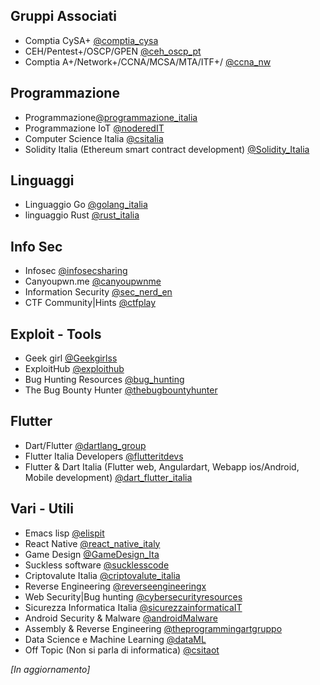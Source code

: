 ## Gruppi Associati
- Comptia CySA+ [@comptia_cysa]( https://t.me/comptia_cysa)
- CEH/Pentest+/OSCP/GPEN [@ceh_oscp_pt]( https://t.me/ceh_oscp_pt)
- Comptia A+/Network+/CCNA/MCSA/MTA/ITF+/ [@ccna_nw]( https://t.me/ccna_nw)

## Programmazione
- Programmazione[@programmazione_italia]( https://t.me/programmazione_italia)
- Programmazione IoT [@noderedIT]( https://t.me/noderedIT) 
- Computer Science Italia [@csitalia]( https://t.me/csitalia)
- Solidity Italia (Ethereum smart contract development) [@Solidity_Italia]( https://t.me/Solidity_Italia)

## Linguaggi
- Linguaggio Go [@golang_italia]( https://t.me/golang_italia)
- linguaggio Rust [@rust_italia]( https://t.me/rust_italia)
 
## Info Sec
- Infosec [@infosecsharing]( https://t.me/infosecsharing)
- Canyoupwn.me [@canyoupwnme]( https://t.me/canyoupwnme) 
- Information Security [@sec_nerd_en]( https://t.me/sec_nerd_en)
- CTF Community|Hints [@ctfplay]( https://t.me/ctfplay) 

## Exploit - Tools
- Geek girl [@Geekgirlss]( https://t.me/geeekgirls)
- ExploitHub [@exploithub]( https://t.me/exploithub)
- Bug Hunting Resources [@bug_hunting]( https://t.me/bug_hunting) 
- The Bug Bounty Hunter [@thebugbountyhunter]( https://t.me/thebugbountyhunter)  

## Flutter
- Dart/Flutter [@dartlang_group]( https://t.me/dartlang_group) 
- Flutter Italia Developers [@flutteritdevs]( https://t.me/flutteritdevs) 
- Flutter & Dart Italia (Flutter web, Angulardart, Webapp ios/Android, Mobile development) [@dart_flutter_italia]( https://t.me/dart_flutter_italia)
 
## Vari - Utili
- Emacs lisp [@elispit]( https://t.me/elispit)
- React Native [@react_native_italy]( https://t.me/react_native_italy) 
- Game Design [@GameDesign_Ita]( https://t.me/GameDesign_Ita) 
- Suckless software [@sucklesscode]( https://t.me/sucklesscode) 
- Criptovalute Italia [@criptovalute_italia]( https://t.me/criptovalute_italia)
- Reverse Engineering [@reverseengineeringx]( https://t.me/reverseengineeringx) 
- Web Security|Bug hunting [@cybersecurityresources]( https://t.me/cybersecurityresources)
- Sicurezza Informatica Italia [@sicurezzainformaticaIT]( https://t.me/sicurezzainformaticaIT)
- Android Security & Malware [@androidMalware]( https://t.me/androidMalware)
- Assembly & Reverse Engineering  [@theprogrammingartgruppo]( https://t.me/theprogrammingartgruppo)
- Data Science e Machine Learning [@dataML]( https://t.me/dataML)
- Off Topic (Non si parla di informatica) [@csitaot]( https://t.me/csitaot)

*[In aggiornamento]*
